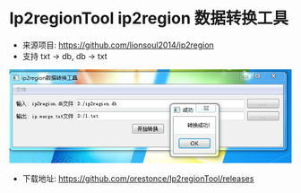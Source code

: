 # Ip2regionTool ip2region 数据转换工具
  * 来源项目: https://github.com/lionsoul2014/ip2region
  * 支持 txt -> db, db -> txt

![程序截图](image/1.png)

* 下载地址: https://github.com/orestonce/Ip2regionTool/releases
